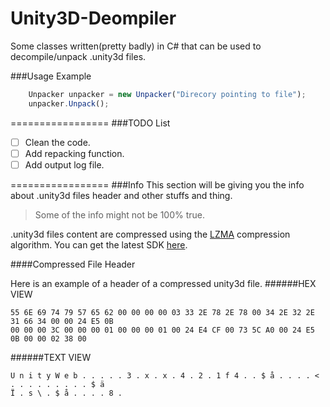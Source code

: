 Unity3D-Deompiler
=================

Some classes written(pretty badly) in C# that can be used to decompile/unpack .unity3d files.

###Usage Example
```javascript
    Unpacker unpacker = new Unpacker("Direcory pointing to file");
    unpacker.Unpack();
```
=================
###TODO List
- [ ] Clean the code.
- [ ] Add repacking function.
- [ ] Add output log file.

=================
###Info
This section will be giving you the info about .unity3d files header and other stuffs and thing.
>Some of the info might not be 100% true.

.unity3d files content are compressed using the [LZMA](http://en.wikipedia.org/wiki/Lempel%E2%80%93Ziv%E2%80%93Markov_chain_algorithm) compression algorithm. You can get the latest SDK [here](http://www.7-zip.org/sdk.html).

####Compressed File Header

Here is an example of a header of a compressed unity3d file. 
######HEX VIEW
```
55 6E 69 74 79 57 65 62 00 00 00 00 03 33 2E 78 2E 78 00 34 2E 32 2E 31 66 34 00 00 24 E5 0B
00 00 00 3C 00 00 00 01 00 00 00 01 00 24 E4 CF 00 73 5C A0 00 24 E5 0B 00 00 02 38 00
```

######TEXT VIEW
```
U n i t y W e b . . . . . 3 . x . x . 4 . 2 . 1 f 4 . . $ å . . . . < . . . . . . . . . $ ä 
Ï . s \ . $ å . . . . 8 .
```
